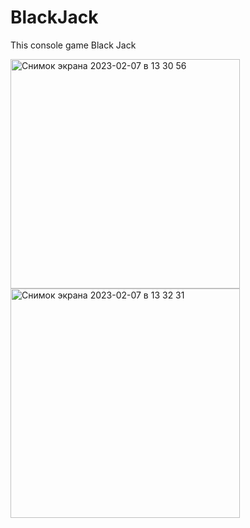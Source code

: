 # BlackJack
This console game Black Jack


<img width="367" alt="Снимок экрана 2023-02-07 в 13 30 56" src="https://user-images.githubusercontent.com/92986399/217233393-226ad5c4-b544-4d8b-a3ce-9494f25a98e1.png">

<img width="367" alt="Снимок экрана 2023-02-07 в 13 32 31" src="https://user-images.githubusercontent.com/92986399/217233744-a78ddbd7-c8cb-42fd-873d-4f051ee3b204.png">
